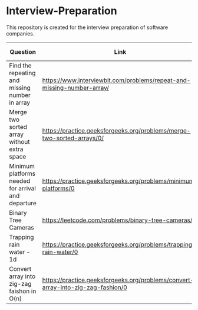 # Interview-Preparation
This repository is created for the interview preparation of software companies.

| Question | Link | Solution Idea | Solution Link | Category|
| -------- | ---- | ------------- | ------------- | ------- |
| Find the repeating and missing number in array | https://www.interviewbit.com/problems/repeat-and-missing-number-array/ | <details><summary>Spoiler...</summary>Solve simultaneous equations created by either using sum and sum of squares or XORs or sum and product</details> | https://pastebin.com/ZA8Wfe76
| Merge two sorted array without extra space| https://practice.geeksforgeeks.org/problems/merge-two-sorted-arrays/0/ | <details><summary>Spoiler...</summary>Initialize i=0 and j=n-1 and swap(ar2[i],ar1[j]) while ar2[i] < ar1[j] and then sort(ar1,ar1+n) and sort(ar2,ar2+m) individually.</details>| https://github.com/ashu12chi/Interview-Preparation/blob/master/Merge-two-sorted-arrays.cpp |
| Minimum platforms needed for arrival and departure | https://practice.geeksforgeeks.org/problems/minimum-platforms/0 | <details><summary>Spoiler...</summary>Make a vector of pair of {time,('a'/'d')} and sort it. Initialize curr = 0 and if(v[i].second = 'a') curr++ else curr--, maximum value reached is ans.</details>| https://github.com/ashu12chi/Interview-Preparation/blob/master/Minimum-platform.cpp |
| Binary Tree Cameras | https://leetcode.com/problems/binary-tree-cameras/ |<details><summary>Spoiler...</summary>(Solution to this problem is LeetCode public)</details>|https://github.com/ashu12chi/Interview-Preparation/blob/master/BinaryTreeCameras.java | Greedy/ DP |
| Trapping rain water - 1d| https://practice.geeksforgeeks.org/problems/trapping-rain-water/0 |<details><summary>Spoiler...</summary>(Start from the index = 0,sum=0, until find and ar[i] >= ar[index] sum += ar[i], after ans += (ar[mini]*(i-mini-1)-sum), after array ends repeat this from right to left till last index found)</details>| https://github.com/ashu12chi/Interview-Preparation/blob/master/Trapping-Rainwater.cpp | Greedy |
| Convert array into zig-zag faishon in O(n)|https://practice.geeksforgeeks.org/problems/convert-array-into-zig-zag-fashion/0|<details><summary>Spoiler...</summary>(Use one pass of enhanced buuble sort)</details>|https://github.com/ashu12chi/Interview-Preparation/blob/master/convert-array-into-zig-zag.cpp|
